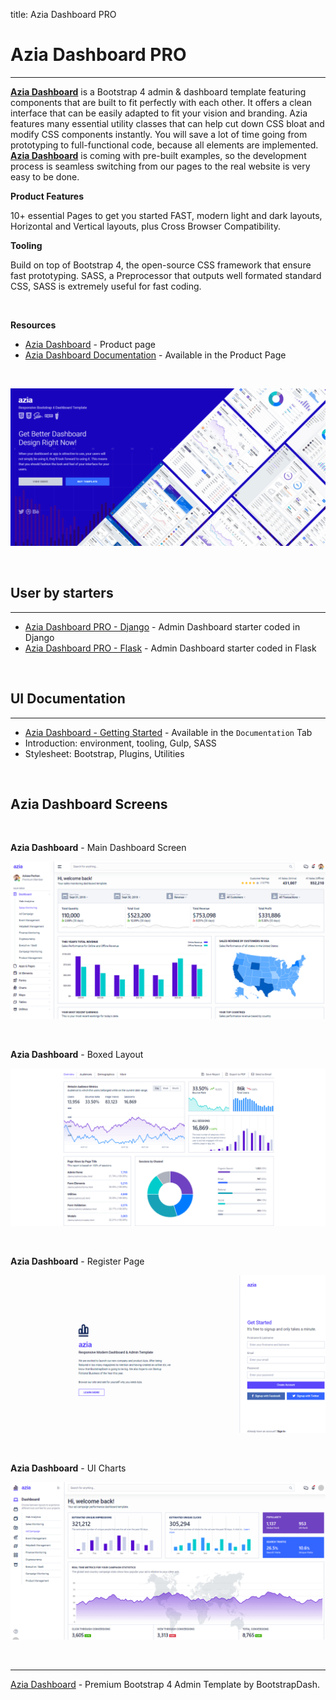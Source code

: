 title: Azia Dashboard PRO

# Azia Dashboard PRO
---

**[Azia Dashboard](https://appseed.us/admin-dashboards/django-dashboard-azia-pro)** is a Bootstrap 4 admin & dashboard template featuring components that are built to fit perfectly with each other. It offers a clean interface that can be easily adapted to fit your vision and branding. Azia features many essential utility classes that can help cut down CSS bloat and modify CSS components instantly. You will save a lot of time going from prototyping to full-functional code, because all elements are implemented. **[Azia Dashboard](https://appseed.us/admin-dashboards/django-dashboard-azia-pro)** is coming with pre-built examples, so the development process is seamless switching from our pages to the real website is very easy to be done.

**Product Features**

10+ essential Pages to get you started FAST, modern light and dark layouts, Horizontal and Vertical layouts, plus Cross Browser Compatibility.

**Tooling**

Build on top of Bootstrap 4, the open-source CSS framework that ensure fast prototyping. SASS, a Preprocessor that outputs well formated standard CSS, SASS is extremely useful for fast coding.

<br />

**Resources**

- [Azia Dashboard](https://www.bootstrapdash.com/product/azia-admin/?ref=23) - Product page
- [Azia Dashboard Documentation](https://www.bootstrapdash.com/product/azia-admin/?ref=23) - Available in the Product Page

<br />

![Azia Dashboard - Main Dashboard Screen.](https://raw.githubusercontent.com/admin-dashboards/azia-dashboard-pro/main/media/azia-dashboard-pro-intro.gif)

<br />

## User by starters
---

- [Azia Dashboard PRO - Django](/admin-dashboards/django-dashboard-azia-pro/) - Admin Dashboard starter coded in Django
- [Azia Dashboard PRO - Flask](/admin-dashboards/flask-dashboard-azia-pro/) - Admin Dashboard starter coded in Flask

<br />

## UI Documentation
---


- [Azia Dashboard - Getting Started](https://www.bootstrapdash.com/product/azia-admin/?ref=23) - Available in the `Documentation` Tab
- Introduction: environment, tooling, Gulp, SASS
- Stylesheet: Bootstrap, Plugins, Utilities

<br />

## Azia Dashboard Screens

<br />

**Azia Dashboard** - Main Dashboard Screen

![Azia Dashboard - Main Dashboard Screen.](https://raw.githubusercontent.com/admin-dashboards/azia-dashboard-pro/main/media/azia-dashboard-pro-screen.png)

<br />

**Azia Dashboard** - Boxed Layout

![Azia Dashboard - Boxed Layout.](https://raw.githubusercontent.com/admin-dashboards/azia-dashboard-pro/main/media/azia-dashboard-pro-screen-boxed.png)

<br />

**Azia Dashboard** - Register Page

![Azia Dashboard - Register Page.](https://raw.githubusercontent.com/admin-dashboards/azia-dashboard-pro/main/media/azia-dashboard-pro-screen-register.png)

<br />

**Azia Dashboard** - UI Charts

![Azia Dashboard - UI Charts Page.](https://raw.githubusercontent.com/admin-dashboards/azia-dashboard-pro/main/media/azia-dashboard-pro-screen-charts.png)

<br />

---
[Azia Dashboard](https://appseed.us/admin-dashboards/django-dashboard-azia-pro) - Premium Bootstrap 4 Admin Template by BootstrapDash.